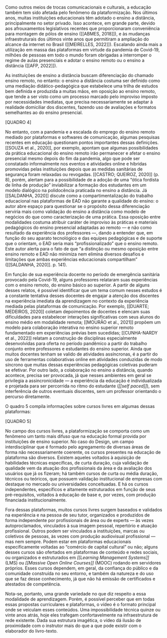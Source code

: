 Como outros meios de trocas comunicacionais e culturais, a educação também tem sido afetada pelo fenômeno da plataformização. Nos últimos anos, muitas instituições educacionais têm adotado o ensino a distância, principalmente no setor privado. Isso acontece, em grande parte, devido aos afrouxamentos legislativos recentes que proporcionaram conveniência para montagem de pólos de ensino ([[ABMES, 2018]]), e às mudanças infraestruturais dos últimos vinte anos que permitiram a ampliação do alcance da internet no Brasil ([[MEIRELLES, 2022]]). Escalando ainda mais a utilização em massa das plataformas em virtude da pandemia de Covid-19, milhões de pessoas em todo o mundo foram obrigadas a interromper o regime de aulas presenciais e adotar o ensino remoto ou o ensino a distância ([[AFP, 2022]]).

As instituições de ensino a distância buscam diferenciação do chamado ensino remoto, no entanto: o ensino a distância costuma ser definido como uma mediação didático-pedagógica que estabelece uma trilha de estudos bem definida e produzida a muitas mãos, em oposição ao ensino remoto, que tende a ser visto como um processo marcado pelo improviso imposto por necessidades imediatas, que precisa necessariamente se adaptar à realidade domiciliar dos discentes, fazendo uso de avaliações e formatos semelhantes ao do ensino presencial.

[QUADRO 4]

No entanto, com a pandemia e a escalada do emprego do ensino remoto mediado por plataformas e softwares de comunicação, algumas pesquisas recentes em educação questionam pontos importantes dessas definições. [[SOUZA et al., 2020]], por exemplo, apontam que algumas possibilidades da prática educacional do ensino remoto irão permanecer e afetar o ensino presencial mesmo depois do fim da pandemia, algo que pode ser constatado informalmente nos eventos e atividades online e híbridas promovidas pelas instituições depois que as medidas sanitárias de segurança foram relaxadas ou revogadas. [[CASTRO; QUEIROZ, 2020]] (p. 8), porém, alertam para a possibilidade de a adoção de uma “ótica fordista de linha de produção” inviabilizar a formação dos estudantes em um modelo dialógico na polidocência praticada no ensino a distância. Já [[SALDANHA, 2020]] discute como a compartimentalização do trabalho educacional nas plataformas de EAD não garante a qualidade do ensino: o autor abre espaço para questionar se o propósito dessa diferenciação serviria mais como validação do ensino a distância como modelo de negócios do que como caracterização de uma prática. Essa oposição entre modalidades costuma atribuir caráter de improviso às práticas e materiais pedagógicos do ensino presencial adaptadas ao remoto — e não como resultado da experiência dos professores —, dando a entender que, em função do seu aparato tecnológico e das equipes pedagógicas e de suporte que o orientam, o EAD seria mais “profissionalizado” que o ensino remoto. Este autor alerta para o fato de que “a distinção ou mesmo oposição entre ensino remoto e EAD não minimiza nem elimina diversos desafios e limitações que ambas experiências educacionais compartilham” ([[SALDANHA, 2020]]. p. 141).

Em função de sua experiência docente no período de emergência sanitária provocado pela Covid-19, alguns professores relataram suas experiências com o ensino remoto, do ensino básico ao superior. A partir de alguns desses relatos, é possível identificar que um tema comum nesses estudos é a constante tentativa desses docentes de engajar a atenção dos discentes na experiência imediata da aprendizagem no contexto da experiência mediada pelas plataformas de comunicação. Por exemplo, [[DUARTE; MEDEIROS, 2020]] coletam depoimentos de docentes e elencam suas dificuldades para estabelecer interações significativas com seus alunos do ensino médio em modalidade remota; [[MOURÃO et al., 2021]] propõem um modelo para colaboração interativa no ensino superior remoto fundamentado em experiências prévias bem sucedidas; [[CUNHA-NARDY et al., 2022]] relatam a construção de disciplinas especialmente desenvolvidas para oferta no período pandêmico a partir do trabalho conjunto entre professores e estudantes do ensino superior. Ainda que muitos docentes tenham se valido de atividades assíncronas, é a partir do uso de ferramentas colaborativas online em atividades conduzidas de modo síncrono que muitas dessas experiências pedagógicas coletivas puderam se efetivar. Por outro lado, a colaboração no ensino a distância, quando acontece, precisa ser provocada, já que nesses ambientes em geral se privilegia a assincronicidade — a experiência da educação é individualizada e projetada para ser percorrida no ritmo do estudante (_[[self paced]]_), sem interferência de outros eventuais discentes, sem um professor orientando o percurso diretamente. 

O quadro 5 compila informações sobre cursos livres em algumas dessas plataformas:

[QUADRO 5]

No campo dos cursos livres, a plataformização se comporta como um fenômeno um tanto mais difuso que na educação formal provida por instituições de ensino superior. No caso do Design, um campo interdisciplinar que é formado pelo agregamento de diversas áreas de forma não necessariamente coerente, os cursos presentes na educação de plataforma são diversos. Existem aqueles voltados à aquisição de habilidades técnicas específicas, de curta duração, cuja validação de qualidade vem da atuação dos profissionais da área e da avaliação dos usuários que já os fizeram; há também cursos de curta ou média duração, técnicos ou teóricos, que possuem validação institucional de empresas com destaque no mercado ou universidades conceituadas. E há os cursos independentes, específicos e altamente estruturados em função de seus pré-requisitos, voltados à educação de base e, por vezes, com produção financiada institucionalmente. 

Fora dessas plataformas, muitos cursos livres surgem baseados e validados na experiência e na pessoa de seu tutor, organizados e produzidos de forma independente por profissionais de área ou de experts — às vezes autoproclamados, vinculados à sua imagem pessoal, repertório e atuação profissional. Outros podem ser vinculados a instituições, marcas ou coletivos de pessoas, às vezes com produção audiovisual profissional — mas nem sempre. Podem estar em plataformas educacionais especificamente voltadas ao “comércio de capital cultural” ou não; alguns desses cursos são ofertados em plataformas de conteúdo e redes sociais, ou organizados e estruturados em _[[Learning Management Systems]]_ (LMS) ou _[[Massive Open Online Courses]]_ (MOOC) rodando em servidores próprios. Esses cursos dependem, em geral, da confiança do público e da comunidade construída no seu entorno, e também da natureza e do uso que se faz desse conhecimento, já que não há emissão de certificados e atestados de competência.

Nota-se, portanto, uma grande variedade no que diz respeito a essa modalidade de aprendizagem. Porém, é possível perceber que em todas essas propostas curriculares e plataformas, o vídeo é o formato principal onde se veiculam esses conteúdos. Uma impossibilidade técnica quinze ou vinte anos atrás, hoje eles trafegam confortavelmente na infraestrutura de rede existente. Dada sua estrutura imagética, o vídeo dá ilusão de proximidade com o instrutor mais do que a que pode existir com o elaborador do livro-texto.
